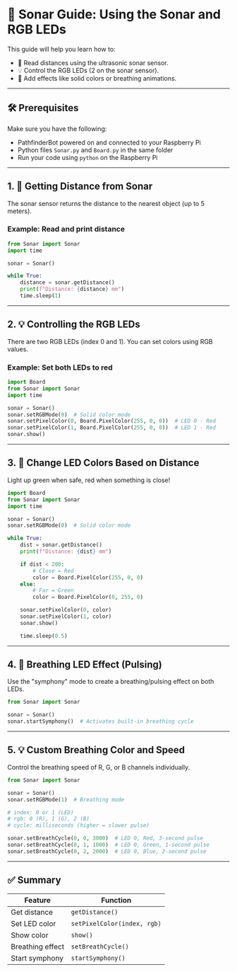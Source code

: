 
# 🧭 Sonar Guide: Using the Sonar and RGB LEDs

This guide will help you learn how to:
- 📏 Read distances using the ultrasonic sonar sensor.
- 💡 Control the RGB LEDs (2 on the sonar sensor).
- 🎨 Add effects like solid colors or breathing animations.

---

## 🛠️ Prerequisites

Make sure you have the following:
- PathfinderBot powered on and connected to your Raspberry Pi
- Python files `Sonar.py` and `Board.py` in the same folder
- Run your code using `python` on the Raspberry Pi

---

## 1. 📏 Getting Distance from Sonar

The sonar sensor returns the distance to the nearest object (up to 5 meters).

### Example: Read and print distance

```python
from Sonar import Sonar
import time

sonar = Sonar()

while True:
    distance = sonar.getDistance()
    print(f"Distance: {distance} mm")
    time.sleep(1)
```

---

## 2. 💡 Controlling the RGB LEDs

There are two RGB LEDs (index 0 and 1). You can set colors using RGB values.

### Example: Set both LEDs to red

```python
import Board
from Sonar import Sonar
import time

sonar = Sonar()
sonar.setRGBMode(0)  # Solid color mode
sonar.setPixelColor(0, Board.PixelColor(255, 0, 0))  # LED 0 - Red
sonar.setPixelColor(1, Board.PixelColor(255, 0, 0))  # LED 1 - Red
sonar.show()
```

---

## 3. 🎨 Change LED Colors Based on Distance

Light up green when safe, red when something is close!

```python
import Board
from Sonar import Sonar
import time

sonar = Sonar()
sonar.setRGBMode(0)  # Solid color mode

while True:
    dist = sonar.getDistance()
    print(f"Distance: {dist} mm")

    if dist < 200:
        # Close = Red
        color = Board.PixelColor(255, 0, 0)
    else:
        # Far = Green
        color = Board.PixelColor(0, 255, 0)

    sonar.setPixelColor(0, color)
    sonar.setPixelColor(1, color)
    sonar.show()

    time.sleep(0.5)
```

---

## 4. 🌈 Breathing LED Effect (Pulsing)

Use the "symphony" mode to create a breathing/pulsing effect on both LEDs.

```python
from Sonar import Sonar

sonar = Sonar()
sonar.startSymphony()  # Activates built-in breathing cycle
```

---

## 5. 💡 Custom Breathing Color and Speed

Control the breathing speed of R, G, or B channels individually.

```python
from Sonar import Sonar

sonar = Sonar()
sonar.setRGBMode(1)  # Breathing mode

# index: 0 or 1 (LED)
# rgb: 0 (R), 1 (G), 2 (B)
# cycle: milliseconds (higher = slower pulse)

sonar.setBreathCycle(0, 0, 3000)  # LED 0, Red, 3-second pulse
sonar.setBreathCycle(0, 1, 1000)  # LED 0, Green, 1-second pulse
sonar.setBreathCycle(0, 2, 2000)  # LED 0, Blue, 2-second pulse
```

---

## ✅ Summary

| Feature                | Function                      |
|------------------------|-------------------------------|
| Get distance           | `getDistance()`               |
| Set LED color          | `setPixelColor(index, rgb)`   |
| Show color             | `show()`                      |
| Breathing effect       | `setBreathCycle()`            |
| Start symphony         | `startSymphony()`             |
